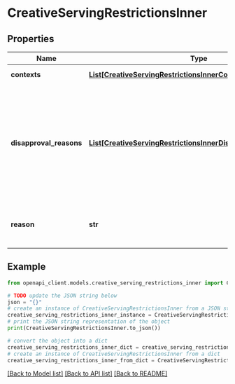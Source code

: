 # CreativeServingRestrictionsInner


## Properties

Name | Type | Description | Notes
------------ | ------------- | ------------- | -------------
**contexts** | [**List[CreativeServingRestrictionsInnerContextsInner]**](CreativeServingRestrictionsInnerContextsInner.md) | All known contexts/restrictions. | [optional] 
**disapproval_reasons** | [**List[CreativeServingRestrictionsInnerDisapprovalReasonsInner]**](CreativeServingRestrictionsInnerDisapprovalReasonsInner.md) | The reasons for disapproval within this restriction, if any. Note that not all disapproval reasons may be categorized, so it is possible for the creative to have a status of DISAPPROVED or CONDITIONALLY_APPROVED with an empty list for disapproval_reasons. In this case, please reach out to your TAM to help debug the issue. | [optional] 
**reason** | **str** | Why the creative is ineligible to serve in this context (e.g., it has been explicitly disapproved or is pending review). | [optional] 

## Example

```python
from openapi_client.models.creative_serving_restrictions_inner import CreativeServingRestrictionsInner

# TODO update the JSON string below
json = "{}"
# create an instance of CreativeServingRestrictionsInner from a JSON string
creative_serving_restrictions_inner_instance = CreativeServingRestrictionsInner.from_json(json)
# print the JSON string representation of the object
print(CreativeServingRestrictionsInner.to_json())

# convert the object into a dict
creative_serving_restrictions_inner_dict = creative_serving_restrictions_inner_instance.to_dict()
# create an instance of CreativeServingRestrictionsInner from a dict
creative_serving_restrictions_inner_from_dict = CreativeServingRestrictionsInner.from_dict(creative_serving_restrictions_inner_dict)
```
[[Back to Model list]](../README.md#documentation-for-models) [[Back to API list]](../README.md#documentation-for-api-endpoints) [[Back to README]](../README.md)


